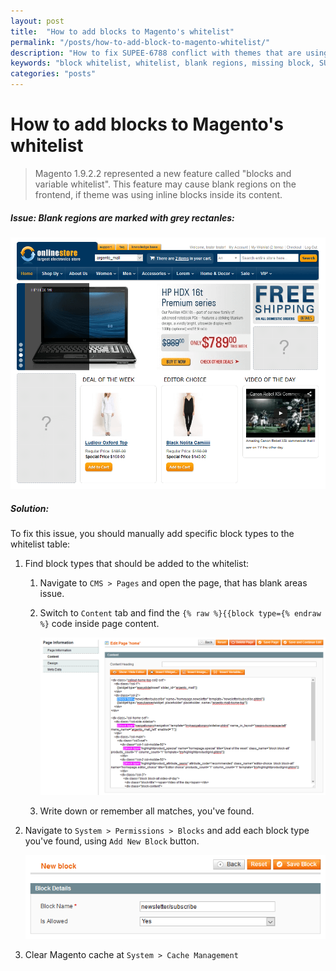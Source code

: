 ```yaml
---
layout: post
title:  "How to add blocks to Magento's whitelist"
permalink: "/posts/how-to-add-block-to-magento-whitelist/"
description: "How to fix SUPEE-6788 conflict with themes that are using inline blocks call"
keywords: "block whitelist, whitelist, blank regions, missing block, SUPEE-6788"
categories: "posts"
---
```


# How to add blocks to Magento's whitelist

> Magento 1.9.2.2 represented a new feature called "blocks and variable whitelist".
> This feature may cause blank regions on the frontend, if theme was using inline
blocks inside its content.

##### Issue: Blank regions are marked with grey rectanles:

![Missing block on the frontend](/images/posts/2015-11-02-how-to-add-block-to-magento-whitelist/missing_blocks.png)

##### Solution:

To fix this issue, you should manually add specific block types to the whitelist
table:

 1. Find block types that should be added to the whitelist:
    1. Navigate to `CMS > Pages` and open the page, that has blank areas issue.
    2. Switch to `Content` tab and find the `{% raw %}{{block type={% endraw %}`
        code inside page content.

        ![Search for block type](/images/posts/2015-11-02-how-to-add-block-to-magento-whitelist/find_block_type_in_backend.png)

    3. Write down or remember all matches, you've found.
 2. Navigate to `System > Permissions > Blocks` and add each block type
    you've found, using `Add New Block` button.

    ![Add block to whitelist](/images/posts/2015-11-02-how-to-add-block-to-magento-whitelist/add_block_to_whitelist.png)

 4. Clear Magento cache at `System > Cache Management`
